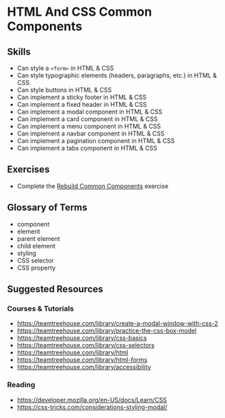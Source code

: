 # HTML And CSS Common Components

## Skills

- Can style a `<form>` in HTML & CSS
- Can style typographic elements (headers, paragraphs, etc.) in HTML & CSS
- Can style buttons in HTML & CSS
- Can implement a sticky footer in HTML & CSS
- Can implement a fixed header in HTML & CSS
- Can implement a modal component in HTML & CSS
- Can implement a card component in HTML & CSS
- Can implement a menu component in HTML & CSS
- Can implement a navbar component in HTML & CSS
- Can implement a pagination component in HTML & CSS
- Can implement a tabs component in HTML & CSS

## Exercises

- Complete the [Rebuild Common Components](./exercises/Rebuild-Common-Components.md) exercise

## Glossary of Terms

- component
- element
- parent element
- child element
- styling
- CSS selector
- CSS property

## Suggested Resources

### Courses & Tutorials
- https://teamtreehouse.com/library/create-a-modal-window-with-css-2
- https://teamtreehouse.com/library/practice-the-css-box-model
- https://teamtreehouse.com/library/css-basics
- https://teamtreehouse.com/library/css-selectors
- https://teamtreehouse.com/library/html
- https://teamtreehouse.com/library/html-forms
- https://teamtreehouse.com/library/accessibility

### Reading
- https://developer.mozilla.org/en-US/docs/Learn/CSS
- https://css-tricks.com/considerations-styling-modal/
